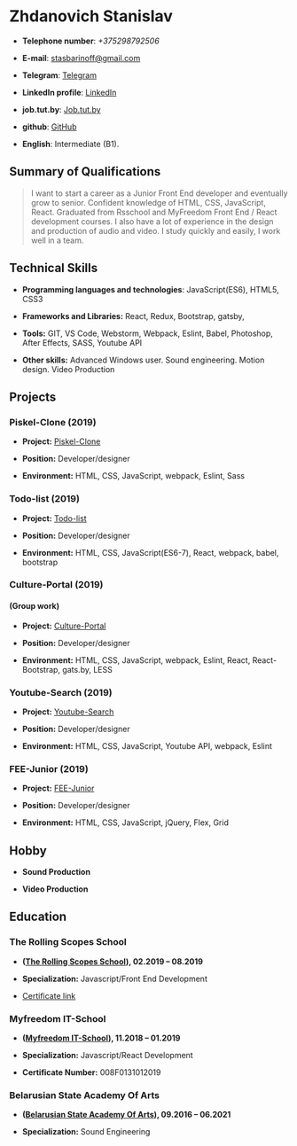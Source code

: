 # Zhdanovich Stanislav

- **Telephone number**: _+375298792506_

- **E-mail**: [stasbarinoff@gmail.com](stasbarinoff@gmail.com)

- **Telegram**: [Telegram](https://t.me/stasbarinoff)

- **LinkedIn profile**: [LinkedIn](https://www.linkedin.com/in/stanislav-zhdanovich/)

- **job.tut.by**: [Job.tut.by](https://jobs.tut.by/resume/e29ad211ff0759e1090039ed1f42795a6e5267)

- **github**: [GitHub](https://github.com/Stassras)

- **English**: Intermediate (B1).

## Summary of Qualifications

> I want to start a career as a Junior Front End developer and eventually grow to senior. Confident knowledge of HTML, CSS, JavaScript, React. Graduated from Rsschool and MyFreedom Front End / React development courses. I also have a lot of experience in the design and production of audio and video. I study quickly and easily, I work well in a team.

## Technical Skills

- **Programming languages and technologies**: JavaScript(ES6), HTML5, CSS3

- **Frameworks and Libraries:** React, Redux, Bootstrap, gatsby,

- **Tools:** GIT, VS Code, Webstorm, Webpack, Eslint, Babel, Photoshop, After Effects, SASS, Youtube API

- **Other skills:** Advanced Windows user. Sound engineering. Motion design. Video Production

## Projects

### Piskel-Clone (2019)

- **Project:** [Piskel-Clone](https://stassras.github.io/Piskel-Clone/)

- **Position:** Developer/designer

- **Environment:** HTML, CSS, JavaScript, webpack, Eslint, Sass  

### Todo-list (2019)

- **Project:** [Todo-list](https://stassras.github.io/Todo-list/)

- **Position:** Developer/designer

- **Environment:** HTML, CSS, JavaScript(ES6-7), React, webpack, babel, bootstrap

### Culture-Portal (2019)

#### (Group work)

- **Project:** [Culture-Portal](https://belarusian-directors.netlify.com/ru/)

- **Position:** Developer/designer

- **Environment:** HTML, CSS, JavaScript, webpack, Eslint, React, React-Bootstrap, gats.by, LESS

### Youtube-Search (2019)

- **Project:** [Youtube-Search](https://stassras.github.io/Youtube-search/)

- **Position:** Developer/designer

- **Environment:** HTML, CSS, JavaScript, Youtube API, webpack, Eslint

### FEE-Junior (2019)

- **Project:** [FEE-Junior](https://stassras.github.io/FEE-Junior/)

- **Position:** Developer/designer

- **Environment:** HTML, CSS, JavaScript, jQuery, Flex, Grid

## Hobby

- **Sound Production**

- **Video Production**

## Education

### The Rolling Scopes School

- **([The Rolling Scopes School](https://school.rollingscopes.com/)), 02.2019 – 08.2019**

- **Specialization:** Javascript/Front End Development

- [Certificate link](https://app.rs.school/certificate/92eb5q8q)

### Myfreedom IT-School

- **([Myfreedom IT-School](https://myfreedom.by/)), 11.2018 – 01.2019**

- **Specialization:** Javascript/React Development

- **Certificate Number:** 008F0131012019

### Belarusian State Academy Of Arts

- **([Belarusian State Academy Of Arts](http://bdam.by/)), 09.2016 – 06.2021**

- **Specialization:** Sound Engineering



